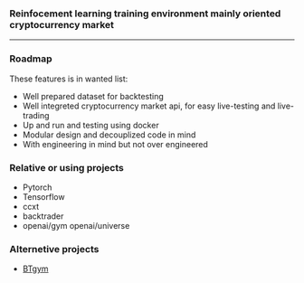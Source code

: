### Reinfocement learning training environment mainly oriented cryptocurrency market

------------------

### Roadmap 

These features is in wanted list:

* Well prepared dataset for backtesting
* Well integreted cryptocurrency market api, for easy live-testing and live-trading
* Up and run and testing using docker
* Modular design and decouplized code in mind
* With engineering in mind but not over engineered


### Relative or using projects

* Pytorch
* Tensorflow
* ccxt
* backtrader
* openai/gym  openai/universe

### Alternetive projects

* [BTgym](http://github.com/Kismuz/btgym)

